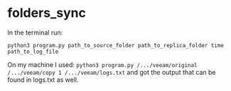# folders_sync

In the terminal run:

`python3 program.py path_to_source_folder path_to_replica_folder time path_to_log_file`


On my machine I used:
`python3 program.py /.../veeam/original /.../veeam/copy 1 /.../veeam/logs.txt`
and got the output that can be found in logs.txt as well.

